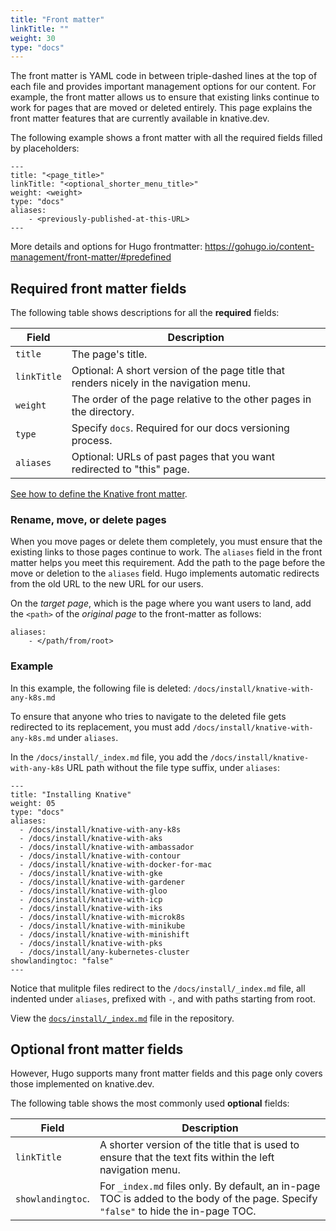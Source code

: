 ```yaml
---
title: "Front matter"
linkTitle: ""
weight: 30
type: "docs"
---
```


The front matter is YAML code in between triple-dashed lines at the top of each
file and provides important management options for our content. For example, the
front matter allows us to ensure that existing links continue to work for pages
that are moved or deleted entirely. This page explains the front matter
features that are currently available in knative.dev.

The following example shows a front matter with all the required fields
filled by placeholders:

```
---
title: "<page_title>"
linkTitle: "<optional_shorter_menu_title>"
weight: <weight>
type: "docs"
aliases:
    - <previously-published-at-this-URL>
---
```

More details and options for Hugo frontmatter: https://gohugo.io/content-management/front-matter/#predefined


## Required front matter fields

The following table shows descriptions for all the **required** fields:


|Field              | Description
|-------------------|------------
| `title`           | The page's title.
| `linkTitle`       | Optional: A short version of the page title that renders nicely in the navigation menu.
| `weight`          | The order of the page relative to the other pages in the directory.
| `type`            | Specify `docs`. Required for our docs versioning process.
| `aliases`         | Optional: URLs of past pages that you want redirected to "this" page.

[See how to define the Knative front matter](../new-docs/docs-page.md).

### Rename, move, or delete pages

When you move pages or delete them completely, you must ensure that the existing
links to those pages continue to work. The `aliases` field in the front matter
helps you meet this requirement. Add the path to the page before the move or
deletion to the `aliases` field. Hugo implements automatic redirects from the
old URL to the new URL for our users.

On the _target page_, which is the page where you want users to land, add the `<path>`
of the _original page_ to the front-matter as follows:

```
aliases:
    - </path/from/root>
```

### Example

In this example, the following file is deleted: `/docs/install/knative-with-any-k8s.md`

To ensure that anyone who tries to navigate to the deleted file gets redirected
to its replacement, you must add `/docs/install/knative-with-any-k8s.md` under
`aliases`.

In the `/docs/install/_index.md` file, you add the
`/docs/install/knative-with-any-k8s` URL path without the file type suffix,
under `aliases`:

```
---
title: "Installing Knative"
weight: 05
type: "docs"
aliases:
  - /docs/install/knative-with-any-k8s
  - /docs/install/knative-with-aks
  - /docs/install/knative-with-ambassador
  - /docs/install/knative-with-contour
  - /docs/install/knative-with-docker-for-mac
  - /docs/install/knative-with-gke
  - /docs/install/knative-with-gardener
  - /docs/install/knative-with-gloo
  - /docs/install/knative-with-icp
  - /docs/install/knative-with-iks
  - /docs/install/knative-with-microk8s
  - /docs/install/knative-with-minikube
  - /docs/install/knative-with-minishift
  - /docs/install/knative-with-pks
  - /docs/install/any-kubernetes-cluster
showlandingtoc: "false"
---
```

Notice that mulitple files redirect to the
`/docs/install/_index.md` file, all indented under `aliases`, prefixed with `-`,
and with paths starting from root.

View the
[`docs/install/_index.md`](https://raw.githubusercontent.com/knative/docs/main/docs/install/_index.md)
file in the repository.

## Optional front matter fields

However, Hugo supports many front matter fields and this page only covers those
implemented on knative.dev.

The following table shows the most commonly used **optional** fields:

|Field              | Description
|-------------------|------------
|`linkTitle`        | A shorter version of the title that is used to ensure that the text fits within the left navigation menu.
|`showlandingtoc`.  | For `_index.md` files only. By default, an in-page TOC is added to the body of the page. Specify `"false"` to hide the in-page TOC.

